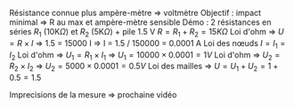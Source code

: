 Résistance connue plus ampère-mètre => voltmètre
Objectif : impact minimal => R au max et ampère-mètre sensible
Démo : 2 résistances en séries $R_1$ (10K$\Omega$) et $R_2$ (5K$\Omega$) + pile 1.5 V
$R = R_1 + R_2 = 15K\Omega$
Loi d'ohm => $U = R \times I$ => 1.5 = 15000 I => I = 1.5 / 150000 = 0.0001 A
Loi des nœuds $I = I_1 = I_2$
Loi d'ohm => $U_1 = R_1 \times I_1$ => $U_1 = 10000 \times 0.0001 = 1 V$
Loi d'ohm => $U_2 = R_2 \times I_2$ => $U_2 = 5000 \times 0.0001 = 0.5 V$
Loi des mailles => $U = U_1 + U_2 = 1 + 0.5 = 1.5$

Imprecisions de la mesure => prochaine vidéo